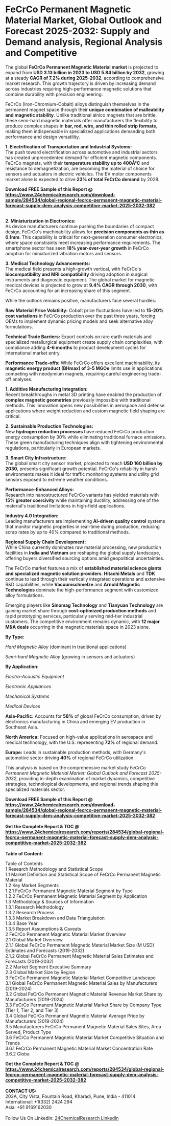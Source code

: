 <h1>FeCrCo Permanent Magnetic Material Market, Global Outlook and Forecast 2025-2032: Supply and Demand analysis, Regional Analysis and Competitive</h1><p>The global <strong>FeCrCo Permanent Magnetic Material market</strong> is projected to expand from <strong>USD 3.13 billion in 2023 to USD 5.84 billion by 2032</strong>, growing at a steady <strong>CAGR of 7.2% during 2025-2032</strong>, according to comprehensive market research. This growth trajectory is driven by increasing demand across industries requiring high-performance magnetic solutions that combine durability with precision engineering.</p><p>FeCrCo (Iron-Chromium-Cobalt) alloys distinguish themselves in the permanent magnet space through their <strong>unique combination of malleability and magnetic stability</strong>. Unlike traditional alnico magnets that are brittle, these semi-hard magnetic materials offer manufacturers the flexibility to produce complex shapes in <strong>bar, rod, wire, and thin rolled strip formats</strong>, making them indispensable in specialized applications demanding both performance and design versatility.</p><p><strong>1. Electrification of Transportation and Industrial Systems:</strong><br>
The push toward electrification across automotive and industrial sectors has created unprecedented demand for efficient magnetic components. FeCrCo magnets, with their <strong>temperature stability up to 400Â°C</strong> and resistance to demagnetization, are becoming the material of choice for sensors and actuators in electric vehicles. The EV motor components market alone is expected to drive <strong>23% of total FeCrCo demand</strong> by 2028.</p><div><b>Download FREE Sample of this Report @ 
            <a href="https://www.24chemicalresearch.com/download-sample/284534/global-regional-fecrco-permanent-magnetic-material-forecast-supply-dem-analysis-competitive-market-2025-2032-382">
            https://www.24chemicalresearch.com/download-sample/284534/global-regional-fecrco-permanent-magnetic-material-forecast-supply-dem-analysis-competitive-market-2025-2032-382</a></b></div><br><p><strong>2. Miniaturization in Electronics:</strong><br>
As device manufacturers continue pushing the boundaries of compact design, FeCrCo's machinability allows for <strong>precision components as thin as 0.1mm</strong>. This capability is critical for next-generation consumer electronics, where space constraints meet increasing performance requirements. The smartphone sector has seen <strong>18% year-over-year growth</strong> in FeCrCo adoption for miniaturized vibration motors and sensors.</p><p><strong>3. Medical Technology Advancements:</strong><br>
The medical field presents a high-growth vertical, with FeCrCo's <strong>biocompatibility and MRI compatibility</strong> driving adoption in surgical instruments and diagnostic equipment. The global market for magnetic medical devices is projected to grow at <strong>9.4% CAGR through 2030</strong>, with FeCrCo accounting for an increasing share of this segment.</p><p>While the outlook remains positive, manufacturers face several hurdles:</p><p><strong>Raw Material Price Volatility:</strong> Cobalt price fluctuations have led to <strong>15-20% cost variations</strong> in FeCrCo production over the past three years, forcing OEMs to implement dynamic pricing models and seek alternative alloy formulations.</p><p><strong>Technical Trade Barriers:</strong> Export controls on rare earth materials and specialized metallurgical equipment create supply chain complexities, with compliance adding <strong>4-6 months</strong> to product development cycles for international market entry.</p><p><strong>Performance Trade-offs:</strong> While FeCrCo offers excellent machinability, its <strong>magnetic energy product (BHmax) of 3-5 MGOe</strong> limits use in applications competing with neodymium magnets, requiring careful engineering trade-off analyses.</p><p><strong>1. Additive Manufacturing Integration:</strong><br>
Recent breakthroughs in metal 3D printing have enabled the production of <strong>complex magnetic geometries</strong> previously impossible with traditional methods. This innovation opens new possibilities in aerospace and defense applications where weight reduction and custom magnetic field shaping are critical.</p><p><strong>2. Sustainable Production Technologies:</strong><br>
New <strong>hydrogen reduction processes</strong> have reduced FeCrCo production energy consumption by 30% while eliminating traditional furnace emissions. These green manufacturing techniques align with tightening environmental regulations, particularly in European markets.</p><p><strong>3. Smart City Infrastructure:</strong><br>
The global smart city sensor market, projected to reach <strong>USD 160 billion by 2030</strong>, presents significant growth potential. FeCrCo's reliability in harsh environments makes it ideal for traffic monitoring systems and utility grid sensors exposed to extreme weather conditions.</p><p><strong>Performance-Enhanced Alloys:</strong><br>
	Research into nanostructured FeCrCo variants has yielded materials with <strong>15% greater coercivity</strong> while maintaining ductility, addressing one of the material's traditional limitations in high-field applications.</p><p><strong>Industry 4.0 Integration:</strong><br>
	Leading manufacturers are implementing <strong>AI-driven quality control</strong> systems that monitor magnetic properties in real-time during production, reducing scrap rates by up to 40% compared to traditional methods.</p><p><strong>Regional Supply Chain Development:</strong><br>
	While China currently dominates raw material processing, new production facilities in <strong>India and Vietnam</strong> are reshaping the global supply landscape, offering buyers diversified sourcing options amid geopolitical uncertainties.</p><p>The FeCrCo market features a mix of <strong>established material science giants and specialized magnetic solution providers</strong>. <strong>Hitachi Metals</strong> and <strong>TDK</strong> continue to lead through their vertically integrated operations and extensive R&amp;D capabilities, while <strong>Vacuumschmelze</strong> and <strong>Arnold Magnetic Technologies</strong> dominate the high-performance segment with customized alloy formulations.</p><p>Emerging players like <strong>Sinomag Technology</strong> and <strong>Tianyuan Technology</strong> are gaining market share through <strong>cost-optimized production methods</strong> and rapid prototyping services, particularly serving mid-tier industrial customers. The competitive environment remains dynamic, with <strong>12 major M&amp;A deals</strong> occurring in the magnetic materials space in 2023 alone.</p><p><strong>By Type:</strong></p><p><em>Hard Magnetic Alloy</em> (dominant in traditional applications)</p><p><em>Semi-hard Magnetic Alloy</em> (growing in sensors and actuators)</p><p><strong>By Application:</strong></p><p><em>Electro-Acoustic Equipment</em></p><p><em>Electronic Appliances</em></p><p><em>Mechanical Systems</em></p><p><em>Medical Devices</em></p><p><strong>Asia-Pacific:</strong> Accounts for <strong>58%</strong> of global FeCrCo consumption, driven by electronics manufacturing in China and emerging EV production in Southeast Asia.</p><p><strong>North America:</strong> Focused on high-value applications in aerospace and medical technology, with the U.S. representing <strong>72%</strong> of regional demand.</p><p><strong>Europe:</strong> Leads in sustainable production methods, with Germany's automotive sector driving <strong>40%</strong> of regional FeCrCo utilization.</p><p>This analysis is based on the comprehensive market study <em>FeCrCo Permanent Magnetic Material Market: Global Outlook and Forecast 2025-2032</em>, providing in-depth examination of market dynamics, competitive strategies, technological developments, and regional trends shaping this specialized materials sector.</p><div><b>Download FREE Sample of this Report @ 
            <a href="https://www.24chemicalresearch.com/download-sample/284534/global-regional-fecrco-permanent-magnetic-material-forecast-supply-dem-analysis-competitive-market-2025-2032-382">
            https://www.24chemicalresearch.com/download-sample/284534/global-regional-fecrco-permanent-magnetic-material-forecast-supply-dem-analysis-competitive-market-2025-2032-382</a></b></div><br><div><b>Get the Complete Report & TOC @ 
            <a href="https://www.24chemicalresearch.com/reports/284534/global-regional-fecrco-permanent-magnetic-material-forecast-supply-dem-analysis-competitive-market-2025-2032-382">
            https://www.24chemicalresearch.com/reports/284534/global-regional-fecrco-permanent-magnetic-material-forecast-supply-dem-analysis-competitive-market-2025-2032-382</a></b></div><br>
            <b>Table of Content:</b><p>Table of Contents<br />
1 Research Methodology and Statistical Scope<br />
1.1 Market Definition and Statistical Scope of FeCrCo Permanent Magnetic Material<br />
1.2 Key Market Segments<br />
1.2.1 FeCrCo Permanent Magnetic Material Segment by Type<br />
1.2.2 FeCrCo Permanent Magnetic Material Segment by Application<br />
1.3 Methodology & Sources of Information<br />
1.3.1 Research Methodology<br />
1.3.2 Research Process<br />
1.3.3 Market Breakdown and Data Triangulation<br />
1.3.4 Base Year<br />
1.3.5 Report Assumptions & Caveats<br />
2 FeCrCo Permanent Magnetic Material Market Overview<br />
2.1 Global Market Overview<br />
2.1.1 Global FeCrCo Permanent Magnetic Material Market Size (M USD) Estimates and Forecasts (2019-2032)<br />
2.1.2 Global FeCrCo Permanent Magnetic Material Sales Estimates and Forecasts (2019-2032)<br />
2.2 Market Segment Executive Summary<br />
2.3 Global Market Size by Region<br />
3 FeCrCo Permanent Magnetic Material Market Competitive Landscape<br />
3.1 Global FeCrCo Permanent Magnetic Material Sales by Manufacturers (2019-2024)<br />
3.2 Global FeCrCo Permanent Magnetic Material Revenue Market Share by Manufacturers (2019-2024)<br />
3.3 FeCrCo Permanent Magnetic Material Market Share by Company Type (Tier 1, Tier 2, and Tier 3)<br />
3.4 Global FeCrCo Permanent Magnetic Material Average Price by Manufacturers (2019-2024)<br />
3.5 Manufacturers FeCrCo Permanent Magnetic Material Sales Sites, Area Served, Product Type<br />
3.6 FeCrCo Permanent Magnetic Material Market Competitive Situation and Trends<br />
3.6.1 FeCrCo Permanent Magnetic Material Market Concentration Rate<br />
3.6.2 Globa</p><div><b>Get the Complete Report & TOC @ 
            <a href="https://www.24chemicalresearch.com/reports/284534/global-regional-fecrco-permanent-magnetic-material-forecast-supply-dem-analysis-competitive-market-2025-2032-382">
            https://www.24chemicalresearch.com/reports/284534/global-regional-fecrco-permanent-magnetic-material-forecast-supply-dem-analysis-competitive-market-2025-2032-382</a></b></div><br><b>CONTACT US:</b><br>
            203A, City Vista, Fountain Road, Kharadi, Pune, India - 411014<br>
            International: +1(332) 2424 294<br>
            Asia: +91 9169162030 <br><br>
            Follow Us On LinkedIn: <a href="https://www.linkedin.com/company/24chemicalresearch/">24ChemicalResearch LinkedIn</a>